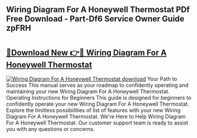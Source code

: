 ## Wiring Diagram For A Honeywell Thermostat PDf Free Download - Part-Df6 Service Owner Guide zpFRH

# <h2><a href="http://dfs6z0j.blite.top/?on=Wiring+Diagram+For+A+Honeywell+Thermostat">🔗Download New 👉🔴 Wiring Diagram For A Honeywell Thermostat</a></h2>

[![Wiring Diagram For A Honeywell Thermostat download](https://i.imgur.com/lujVjoI.png)](http://dfs6z0j.blite.top/?on=Wiring+Diagram+For+A+Honeywell+Thermostat)
Your Path to Success This manual serves as your roadmap to confidently operating and maintaining your new Wiring Diagram For A Honeywell Thermostat. Operating Instructions for Beginners This guide is designed for beginners to confidently operate your new Wiring Diagram For A Honeywell Thermostat. Explore the limitless possibilities of list of features with your new Wiring Diagram For A Honeywell Thermostat. We're Here to Help Wiring Diagram For A Honeywell Thermostat. Our customer support team is ready to assist you with any questions or concerns.
